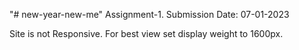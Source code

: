 "# new-year-new-me" 
Assignment-1.
Submission Date: 07-01-2023

Site is not Responsive.
For best view set display weight to 1600px.
